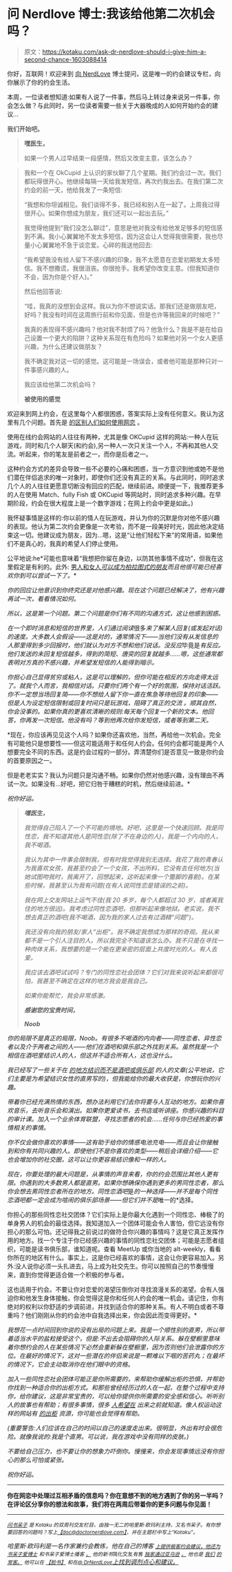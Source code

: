 # 问 Nerdlove 博士:我该给他第二次机会吗？

> 原文：<https://kotaku.com/ask-dr-nerdlove-should-i-give-him-a-second-chance-1603088414>

你好，互联网！欢迎来到 [向 NerdLove](http://kotaku.com/askdrnerdlove) 博士提问，这是唯一的约会建议专栏，向你展示了你的约会生活。



本周，一位读者想知道:如果有人说了一件事，然后马上转过身来说另一件事，你会怎么做？与此同时，另一位读者需要一些关于大器晚成的人如何开始约会的建议...

我们开始吧。

> **嘿医生，**
> 
> 如果一个男人过早结束一段感情，然后又改变主意，该怎么办？

> 我和一个在 OkCupid 上认识的家伙聊了几个星期。我们约会过一次。我们都玩得很开心。他继续每隔一天给我发短信，再次约我出去。在我们第二次约会的前一天，他给我发了一条短信:
> 
> “我想和你坦诚相见。我们谈得不多，我已经和别人在一起了。上周我过得很开心。如果你想成为朋友，我们还可以一起出去玩。”
> 
> 我觉得他提到“我们没怎么聊过”，意思是他对我没有给他发足够多的短信感到不满。我小心翼翼地不发太多短信，因为这会让人觉得我很需要，我也尽量小心翼翼地不急于谈恋爱。心碎的我送他回去:
> 
> “我希望我没有给人留下不感兴趣的印象，我不太愿意在恋爱初期发太多短信。我不想撒谎，我很沮丧。你很抢手。我希望你改变主意。(但我知道你不会，因为你是个好人)。”
> 
> 然后他回答说:
> 
> “哇，我真的没想到会这样。我以为你不想说实话。那我们还是做朋友吧，好吗？我没有时间在这周旅行前和你见面，但是也许等我回来的时候吧？”
> 
> 我真的表现得不感兴趣吗？他对我不耐烦了吗？他急什么？我是不是在给自己设置一个更大的陷阱？这种关系现在有危险吗？如果他对另一个女人更感兴趣，为什么还建议做朋友？
> 
> 我不确定我对这一切的感觉。这可能是一场误会，或者他可能是那种只对一件事感兴趣的人。
> 
> 我应该给他第二次机会吗？
> 
> **被使用的感觉**

欢迎来到网上约会，在这里每个人都很困惑，答案实际上没有任何意义。我认为这里有几个问题。首先是 [的区别人们如何使用网恋](http://www.doctornerdlove.com/2013/12/the-trouble-with-online-dating/) 。

使用在线约会网站的人往往有两种，尤其是像 OKCupid 这样的网站:一种人在玩游戏，同时和几个人聊天(和约会),另一种人一次只关注一个人，不再和其他人交流。听起来，你的笔友是前者之一，而你是后者之一。

这种约会方式的差异会导致一些不必要的心痛和困惑，当一方意识到他或她不是他们潜在伴侣追求的唯一对象时，即使你们还没有真正的关系。与此同时，同时追求几个人的人往往更愿意切断没有回应的匹配，继续前进。顺便提一下，我推荐更多的人在使用 Match、fully Fish 或 OKCupid 等网站时，同时追求多种兴趣。在早期阶段，约会在很大程度上是一个数字游戏；在网上约会中更是如此。)

我怀疑事情是这样的:你以前的情人在玩游戏，并认为你的沉默是你对他不感兴趣的表现。他认为第二次约会更像是一次考验，而不是一段美好时光，因此他决定结束这一切。他建议成为朋友，因为…嗯，这是“让他们轻松下来”的常用语，如果他们不是真心的，我真的希望人们停止使用。

公平地说:he*可能也意味着“我想把你留在身边，以防其他事情不成功”，但我在这里假定是有利的。此外: [男人和女人*可以成为柏拉图式的朋友*](http://www.doctornerdlove.com/2012/10/men-women-just-friends/)*而且他很可能已经喜欢你到可以尝试一下了。**

*你的回应让他意识到你终究还是对他感兴趣。现在这个问题已经解决了，他有兴趣再试一次，看看情况如何。*

*所以，这是第一个问题。第二个问题是你们有不同的沟通方式，这让他感到困惑。*

*在一个即时消息和短信的世界里，人们通过阅读*很多*来了解某人回复(或发起对话)的速度。大多数人会假设——这是对的，通常情况下——当他们没有从发信息的人那里得到多少回报时，他们就认为对方不想和他们说话。没反应*毕竟是*有反应。他们发送的未回复短信越多，得到的简短、唐突的回复就越多……嗯，这些通常都表明对方真的不感兴趣，并希望发短信的人能得到暗示。*

*你担心自己显得贫穷或粘人，这是可以理解的，但你可能在相反的方向走得太远了。就我个人而言，我相信对话。只要你们两个有一个好的氛围，保持对话活跃。你不一定想当场回复简——你不想给人留下你一直在焦急等待他回复的印象——但是人为设定短信限制或回复时间只是玩游戏，阻碍了真正的交流 。顺其自然，你会没事的。如果你真的更喜欢清晰的规则:每天每个回复一个新的文本。他回答，你再发一次短信。他没有吗？等到他再次给你发短信，或者等到第二天。*

*现在，你应该再见见这个人吗？如果你还喜欢他，当然，再给他一次机会。完全有可能他只是想要性——但这可能适用于和任何人约会。任何约会都可能是两个人想要完全不同的东西。这是约会过程的一部分。弄清楚你们是否意见一致是你约会的首要原因之一。

但是老老实实？我认为问题只是沟通不畅。如果你仍然对他感兴趣，没有理由不再试一次。如果没有…好吧，把它归咎于糟糕的时机，然后继续前进。*

*祝你好运。*

> ***嘿医生，***
> 
> *我觉得自己陷入了一个不可能的境地。好吧，这里是一个快速回顾。我是同性恋，我不知道其他人是同性恋(除了不在身边的人)，我是一个内向的人，我不喝酒。*
> 
> *我认为其中一件事会限制我，但有时我觉得我别无选择。我花了我的青春认为我喜欢女孩，我甚至约会了一个女孩，不出所料，它没有去任何地方(当她试图吻我时，我离开了，回想起来，这听起来像一个蹩脚的喜剧)。在某些时候，我甚至认为我有问题(在有人说同性恋是错误的之前)。*
> 
> *我在网上交友网站上运气不佳(我 20 多岁，每个人都超过 30 岁，或者离我住的地方很远)。我考虑过同性恋酒吧，但那听起来像地狱。老实说，我不想去真正的酒吧(我不喝酒，因为我的家人过去有过酒精“问题”)。*
> 
> *我还没有向我的朋友/家人“出柜”。我不确定我想成为那样的奇观。我从来都不是一个引人注目的人。所以我完全不知道该怎么办。我不只是在寻找一种肉体关系，我想要的是一个能在更亲密的层面上共度时光的人。有人去爱。*
> 
> *我应该去酒吧试试吗？专门的同性恋社会团体？它们对我来说听起来都很可怕，我甚至不确定在这样的地方我会是我自己。*
> 
> *如果你能帮忙，我会非常感激。*
> 
> ***感谢您的宝贵时间，***
> 
> ***Noob***

*你的局限不是真正的局限，Noob。有很多不喝酒的内向者——同性恋者、异性恋者以及介于两者之间的人——他们在酒吧和俱乐部之外找到关系。虽然我是一个相信在酒吧里结识人的人，但这并不适合所有人，这也没什么。*

*我已经写了一些关于在 [的地方结识](http://www.doctornerdlove.com/2011/07/places-meet-women/)[而不是酒吧或俱乐部](http://www.doctornerdlove.com/2012/08/more-places-to-meet-women/all/1/) 的人的文章(公平地说，它们主要是为希望结识女性的直男写的)，但我能给你的最大收获是，你想玩你的兴趣。*

*带着你已经充满热情的东西，想办法利用它们去你将要与人互动的地方。如果你喜欢音乐，去听音乐会和演出。如果你更爱读书，去书店或听讲座。你感兴趣的科目的审计课。加入一个业余体育联盟，寻找志愿者的机会……任何与你已经热爱的事情相关的事情。*

*你不仅会做你喜欢的事情——这有助于给你的情感电池充电——而且会让你接触到和你有共同兴趣的人。即使他们不是你喜欢的类型——稍后会详细介绍——它也会增加你的社交圈，这可以让你更容易结识像和一样的人。*

*现在，你要处理的最大问题是，从事情的声音来看，你的约会范围比其他人更有限。你遇到的大多数男人都是直男。如果你想确保你遇到更多的男同性恋者，那么你会想去男同性恋者所在的地方。同性恋酒吧*是*的一种选择——并不是每个同性恋酒吧都一定会成为喧闹的俱乐部场景——但它们并不是*唯一的*选择。

你担心的那些同性恋社交团体？它们实际上是你最大化遇到一个同性恋、棒极了的单身男人的机会的最佳选择。我知道加入一个团体可能会令人害怕，但它远没有你担心的那么可怕。还记得我之前说过的做符合你兴趣的事情吗？这是它真正发挥作用的地方。找一个专注于你已经感兴趣的事情的同性恋社交团体；可能是志愿者组织，可能是读书俱乐部，谁知道呢。查看 MeetUp 或你当地的 alt-weekly，看看你所在的地区有什么。事实上，这是你已经喜欢的事情，这会让你更容易加入。另外:没人说你必须一头扎进去，马上成为社交先生。你可以按照自己的节奏慢慢来，直到你觉得更适合做一个积极的参与者。

这也适用于约会。不要让你对恋爱的渴望压倒你对寻找浪漫关系的渴望。会有人强迫你和他发生身体接触，你会觉得这是你和任何人约会的唯一机会。请记住，你有绝对的权利以你舒适的步调前进，并找到适合你的那种关系。有人不明白或者不尊重吗？他们刚刚从你的约会池中自我选择出来，你会因此而变得更好。*

*我想花一点时间回到你说的没有出局的问题上来。我是一个顺性别的直男，所以带着适当水平的盐粒接受这个，但是:不出去会阻碍你的人际关系。躲在壁橱里意味着你想约会的人在某些情况下必然会重新躲在壁橱里，因为否则他们会泄露你的方位。在最好的情况下，这对一些潜在的伴侣来说是一颗难以下咽的苦药丸；在最坏的情况下，它会主动取消你在他们眼中的资格。*

*加入一些同性恋社会团体可能正是你所需要的，来帮助你缓解出柜的恐惧，并帮助你找到一种适合你的出柜方式。和那些曾经经历过的人在一起，在整个过程中支持你，给你建议，这是非常宝贵的，可以给你提供你所需要的安全感和信心。听听别人的故事也有帮助；有很多事情，很多 [人希望在](http://lifehacker.com/five-things-i-wish-i-knew-before-coming-out-1479386952) 出来之前就知道。像人权运动这样的网站有 [的出柜](http://www.hrc.org/resources/entry/resource-guide-to-coming-out) 资源，你可能也会觉得有帮助。*

*(重要警告:人们应该在自己的时间以自己的速度走出来。很明显，外出有时会很危险。就像我说的:我是个直男。可以说，我在游戏中没有同样的皮肤。)*

*不要给自己压力，也不要让你的想象力吓倒你。慢慢来，你会发现事情远没有你担心的那么可怕或紧张。*

*祝你好运。*

* * *

**你在网恋中处理过互相矛盾的信息吗？你在意想不到的地方遇到了你的另一半吗？在评论区分享你的想法和故事，我们将在两周后带着你的更多问题与你见面！**

* * *

*[<small>问书呆子</small>](http://kotaku.com/askdrnerdlove) <small>是 *Kotaku* 的双周刊交友栏目，由独一无二的哈里斯·欧玛利主持，又名书呆子。有你想要回答的问题吗？写上</small>[<small>【doc@doctornerdlove.com】</small>](mailto:doc@doctornerdlove.com)<small>，并在主题栏中写上“Kotaku”。</small>*

*哈里斯·欧玛利是一名作家兼约会教练，他在自己的博客 [<small>上提供极客约会建议，他还为书呆子爱博士</small>](http://www.doctornerdlove.com/) <small>和书呆子爱博士播客</small> [<small>。</small>](https://kotaku.com/ask-dr-nerdlove-how-do-i-ask-out-the-gamestop-girl-1543136621) <small>他的新书*简化交友*有售</small> [<small>独家通过亚马逊</small>](http://bit.ly/simplifieddating) [<small>。</small>](http://kotaku.com/ask-dr-nerdlove-how-do-i-become-boyfriend-material-1553033898) <small>他也是</small> [<small>我们</small>](http://oneofus.net/) [<small>的常客。</small>](http://kotaku.com/ask-dr-nerdlove-i-cant-get-over-an-affair-with-my-mar-1573528327) <small>他可以在</small> [<small>【脸书】</small>](http://facebook.com/DrNerdLove) <small>和在</small>[<small>@ DrNerdLove</small>](http://twitter.com/DrNerdLove)[上找到调剂点心和建议。](http://kotaku.com/ask-dr-nerdlove-do-women-have-it-easier-in-dating-1596566465)*